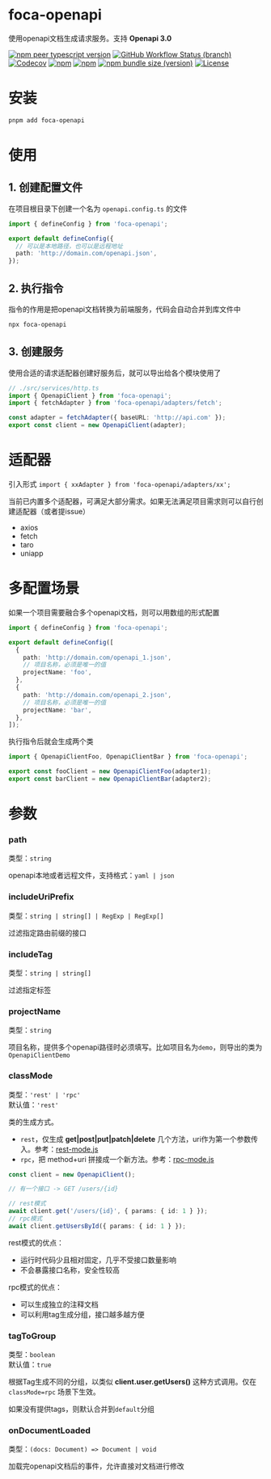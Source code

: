 # foca-openapi

使用openapi文档生成请求服务。支持 **Openapi 3.0**

[![npm peer typescript version](https://img.shields.io/npm/dependency-version/foca-openapi/peer/typescript?logo=typescript)](https://github.com/microsoft/TypeScript)
[![GitHub Workflow Status (branch)](https://img.shields.io/github/actions/workflow/status/foca-js/foca-openapi/test.yml?branch=main&label=test&logo=vitest)](https://github.com/foca-js/foca-openapi/actions)
[![Codecov](https://img.shields.io/codecov/c/github/foca-js/foca-openapi?logo=codecov)](https://codecov.io/gh/foca-js/foca-openapi)
[![npm](https://img.shields.io/npm/v/foca-openapi?logo=npm)](https://www.npmjs.com/package/foca-openapi)
[![npm](https://img.shields.io/npm/dt/foca-openapi?logo=codeforces)](https://www.npmjs.com/package/foca-openapi)
[![npm bundle size (version)](https://img.shields.io/bundlephobia/minzip/foca-openapi?label=bundle+size&cacheSeconds=3600&logo=esbuild)](https://bundlephobia.com/package/foca-openapi@latest)
[![License](https://img.shields.io/github/license/foca-js/foca-openapi?logo=open-source-initiative)](https://github.com/foca-js/foca-openapi/blob/main/LICENSE)

# 安装

```bash
pnpm add foca-openapi
```

# 使用

## 1. 创建配置文件

在项目根目录下创建一个名为 `openapi.config.ts` 的文件

```typescript
import { defineConfig } from 'foca-openapi';

export default defineConfig({
  // 可以是本地路径，也可以是远程地址
  path: 'http://domain.com/openapi.json',
});
```

## 2. 执行指令

指令的作用是把openapi文档转换为前端服务，代码会自动合并到库文件中

```bash
npx foca-openapi
```

## 3. 创建服务

使用合适的请求适配器创建好服务后，就可以导出给各个模块使用了

```typescript
// ./src/services/http.ts
import { OpenapiClient } from 'foca-openapi';
import { fetchAdapter } from 'foca-openapi/adapters/fetch';

const adapter = fetchAdapter({ baseURL: 'http://api.com' });
export const client = new OpenapiClient(adapter);
```

# 适配器

引入形式
`import { xxAdapter } from 'foca-openapi/adapters/xx';`

当前已内置多个适配器，可满足大部分需求。如果无法满足项目需求则可以自行创建适配器（或者提issue）

- axios
- fetch
- taro
- uniapp

# 多配置场景

如果一个项目需要融合多个openapi文档，则可以用数组的形式配置

```typescript
import { defineConfig } from 'foca-openapi';

export default defineConfig([
  {
    path: 'http://domain.com/openapi_1.json',
    // 项目名称，必须是唯一的值
    projectName: 'foo',
  },
  {
    path: 'http://domain.com/openapi_2.json',
    // 项目名称，必须是唯一的值
    projectName: 'bar',
  },
]);
```

执行指令后就会生成两个类

```typescript
import { OpenapiClientFoo, OpenapiClientBar } from 'foca-openapi';

export const fooClient = new OpenapiClientFoo(adapter1);
export const barClient = new OpenapiClientBar(adapter2);
```

# 参数

### path

类型：`string`<br>

openapi本地或者远程文件，支持格式：`yaml | json`

### includeUriPrefix

类型：`string | string[] | RegExp | RegExp[]`

过滤指定路由前缀的接口

### includeTag

类型：`string | string[]`

过滤指定标签

### projectName

类型：`string`

项目名称，提供多个openapi路径时必须填写。比如项目名为`demo`，则导出的类为`OpenapiClientDemo`

### classMode

类型：`'rest' | 'rpc'`<br>
默认值：`'rest'`

类的生成方式。

- `rest`，仅生成 **get|post|put|patch|delete** 几个方法，uri作为第一个参数传入。参考：[rest-mode.js](./openapi/rest-mode.js)
- `rpc`，把 method+uri 拼接成一个新方法。参考：[rpc-mode.js](./openapi/rpc-mode.js)

```typescript
const client = new OpenapiClient();

// 有一个接口 -> GET /users/{id}

// rest模式
await client.get('/users/{id}', { params: { id: 1 } });
// rpc模式
await client.getUsersById({ params: { id: 1 } });
```

rest模式的优点：

- 运行时代码少且相对固定，几乎不受接口数量影响
- 不会暴露接口名称，安全性较高

rpc模式的优点：

- 可以生成独立的注释文档
- 可以利用tag生成分组，接口越多越方便

### tagToGroup

类型：`boolean`<br>
默认值：`true`

根据Tag生成不同的分组，以类似 **client.user.getUsers()** 这种方式调用。仅在 `classMode=rpc` 场景下生效。

如果没有提供tags，则默认合并到`default`分组

### onDocumentLoaded

类型：`(docs: Document) => Document | void`

加载完openapi文档后的事件，允许直接对文档进行修改
